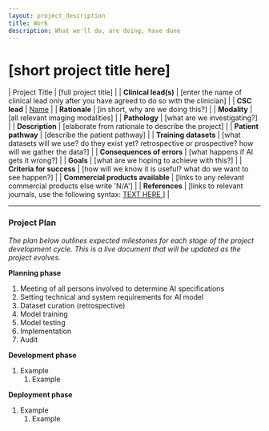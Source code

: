 ```yaml
---
layout: project_description
title: Work
description: What we'll do, are doing, have done
---
```


<!--
This is the project template. Please make a copy of it with the appropriate name following the
established syntax and edit that. When you're done, add the link to your project file in _data/work.yml.
Populate the table with the relevant information at the start of the project- this is intended to be static.
As the project evolves, write updates in plain markdown after the table as the Project PLan.
-->
# **[short project title here]**


| Project Title | [full project title] |
| <b>Clinical lead(s)</b> | [enter the name of clinical lead only after you have agreed to do so with the clinician] |
| <b>CSC lead</b> | [Name](/team.html) |
| <b>Rationale</b> | [in short, why are we doing this?] |
| <b>Modality</b> | [all relevant imaging modalities] |
| <b>Pathology</b> | [what are we investigating?] |
| <b>Description</b> | [elaborate from rationale to describe the project] |
| <b>Patient pathway</b> | [describe the patient pathway] |
| <b>Training datasets</b> | [what datasets will we use? do they exist yet? retrospective or prospective? how will we gather the data?] |
| <b>Consequences of errors</b> | [what happens if AI gets it wrong?] |
| <b>Goals</b> | [what are we hoping to achieve with this?] |
| <b>Criteria for success</b> | [how will we know it is useful? what do we want to see happen?] |
| <b>Commercial products available</b> | [links to any relevant commercial products else write 'N/A'] |
| <b>References</b> | [links to relevant journals, use the following syntax: <a href="URL"> TEXT HERE </a> ] |

___
### Project Plan
*The plan below outlines expected milestones for each stage of the project development cycle.
This is a live document that will be updated as the project evolves.*

**Planning phase**
<!--amend the following as needed, left here for now for easy replication until we have more solid plans
-->
1. Meeting of all persons involved to determine AI specifications
2. Setting technical and system requirements for AI model
3. Dataset curation (retrospective)
4. Model training
5. Model testing
6. Implementation
7. Audit

**Development phase**
1. Example 
    1. Example

**Deployment phase**
1. Example 
    1. Example
